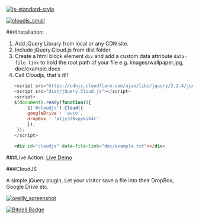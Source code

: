 [![js-standard-style](https://img.shields.io/badge/code%20style-standard-brightgreen.svg?style=flat)](https://github.com/feross/standard)


[![cloudjs_small](https://cloud.githubusercontent.com/assets/7023876/12836797/32e88944-cbe6-11e5-95d2-6d5cfad8d085.png)](https://webmechanicx.github.io/CloudJS/)

###Installation:
1. Add jQuery Library from local or any CDN site.
2. Include jQuery.Cloud.js from dist folder
3. Create a html block element `div` and add a custom data attribute `data-file-link` to hold the root path of your file e.g. images/wallpaper.jpg, doc/example.docx
4. Call Cloudjs, that's it!!


```javascript
   <script src="https://cdnjs.cloudflare.com/ajax/libs/jquery/2.2.4/jquery.min.js"></script>
   <script src="dist/jQuery.Cloud.js"></script>
   <script>
   $(document).ready(function(){
		$('#cloudjs').Cloud({
		googleDrive : 'auto',
		dropBox : 'a1jy330vpyki64r'
		});
	});
   </script>
```


```html
   <div id="cloudjs" data-file-link="doc/example.txt"></div>

```


###Live Action:
<a href="https://webmechanicx.github.io/CloudJS/" target="_blank">Live Demo</a>


###CloudJS

A simple jQuery plugin, Let your visitor save a file into their DropBox, Google Drive etc.

[![oreilly_screenshot](https://cloud.githubusercontent.com/assets/7023876/12835170/03d9f920-cbd8-11e5-861c-b255209cdb2c.jpg)](http://www.oreilly.com)

[![Bitdeli Badge](https://d2weczhvl823v0.cloudfront.net/webmechanicx/cloudjs/trend.png)](https://bitdeli.com/free "Bitdeli Badge")

